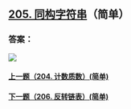 ## [205. 同构字符串](https://leetcode-cn.com/problems/isomorphic-strings/)（简单）





### 答案：



![](https://img-blog.csdnimg.cn/20200807155236311.png)

#### [上一题（204. 计数质数）(简单)](https://github.com/sdwwld/leetCode/blob/master/src/main/java/com/wld/java/leetcode/leetCode0204.md)

#### [下一题（206. 反转链表）(简单)](https://github.com/sdwwld/leetCode/blob/master/src/main/java/com/wld/java/leetcode/leetCode0206.md)
